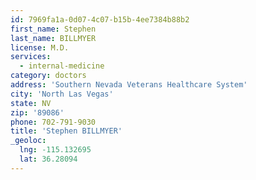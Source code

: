 ```yaml
---
id: 7969fa1a-0d07-4c07-b15b-4ee7384b88b2
first_name: Stephen
last_name: BILLMYER
license: M.D.
services:
  - internal-medicine
category: doctors
address: 'Southern Nevada Veterans Healthcare System'
city: 'North Las Vegas'
state: NV
zip: '89086'
phone: 702-791-9030
title: 'Stephen BILLMYER'
_geoloc:
  lng: -115.132695
  lat: 36.28094
---
```

